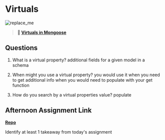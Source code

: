 # Virtuals

![replace_me](https://codeworks.blob.core.windows.net/public/assets/img/illustrations/placeholder.svg)

> **📖 [Virtuals in Mongoose](https://codeworksacademy.com/fs-student-guide/resources/wk5/04-Virtuals)**

## Questions

1. What is a virtual property? additional fields for a given model in a schema

2. When might you use a virtual property? you would use it when you need to get additional info when you would need to populate with your get function

3. How do you search by a virtual properties value?
populate
## Afternoon Assignment Link

**[Repo](https://github.com/calvinthurst/BDVassar/BaldBaddies)**

Identify at least 1 takeaway from today's assignment
